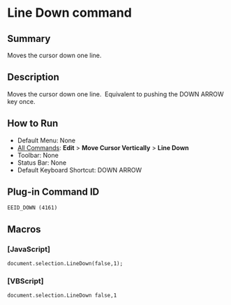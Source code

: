 # Line Down command

## Summary

Moves the cursor down one line.

## Description

Moves the cursor down one line.  Equivalent to pushing the DOWN ARROW
key once.

## How to Run

- Default Menu: None
- [All Commands](../tools/all_commands): **Edit** \> **Move Cursor Vertically**
\> **Line Down**
- Toolbar: None
- Status Bar: None
- Default Keyboard Shortcut: DOWN ARROW

## Plug-in Command ID

```
EEID_DOWN (4161)```

## Macros

### \[JavaScript\]

```
document.selection.LineDown(false,1);
```

### \[VBScript\]

```
document.selection.LineDown false,1
```
